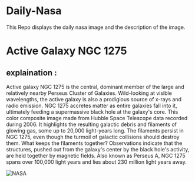 # Daily-Nasa

This Repo displays the daily nasa image and the description of the image.

<!--NASA-->
# Active Galaxy NGC 1275
## explaination :

Active galaxy NGC 1275 is the central, dominant member of the large and relatively nearby Perseus Cluster of Galaxies. Wild-looking at visible wavelengths, the active galaxy is also a prodigious source of x-rays and radio emission. NGC 1275 accretes matter as entire galaxies fall into it, ultimately feeding a supermassive black hole at the galaxy's core. This color composite image made from Hubble Space Telescope data recorded during 2006. It highlights the resulting galactic debris and filaments of glowing gas, some up to 20,000 light-years long. The filaments persist in NGC 1275, even though the turmoil of galactic collisions should destroy them.  What keeps the filaments together? Observations indicate that the structures, pushed out from the galaxy's center by the black hole's activity, are held together by magnetic fields. Also known as Perseus A, NGC 1275 spans over 100,000 light years and lies about 230 million light years away.

![NASA](https://apod.nasa.gov/apod/image/2301/ngc1275_heic0817a_1024.jpg)
<!--/NASA-->